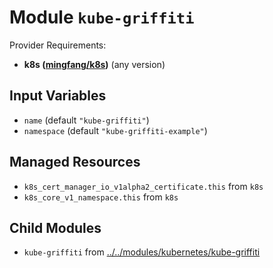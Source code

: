 
# Module `kube-griffiti`

Provider Requirements:
* **k8s ([mingfang/k8s](https://registry.terraform.io/providers/mingfang/k8s/latest))** (any version)

## Input Variables
* `name` (default `"kube-griffiti"`)
* `namespace` (default `"kube-griffiti-example"`)

## Managed Resources
* `k8s_cert_manager_io_v1alpha2_certificate.this` from `k8s`
* `k8s_core_v1_namespace.this` from `k8s`

## Child Modules
* `kube-griffiti` from [../../modules/kubernetes/kube-griffiti](../../modules/kubernetes/kube-griffiti)

